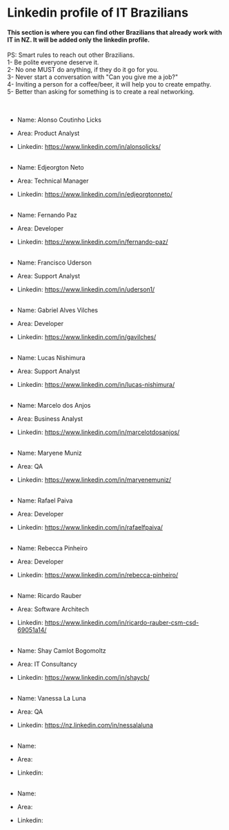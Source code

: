 # Linkedin profile of IT Brazilians
#### This section is where you can find other Brazilians that already work with IT in NZ. It will be added only the linkedin profile.

PS: Smart rules to reach out other Brazilians.<br />
1- Be polite everyone deserve it.<br />
2- No one MUST do anything, if they do it go for you.<br />
3- Never start a conversation with "Can you give me a job?"<br />
4- Inviting a person for a coffee/beer, it will help you to create empathy.<br />
5- Better than asking for something is to create a real networking.<br />
<br /><br />

* Name: Alonso Coutinho Licks
* Area: Product Analyst
* Linkedin: https://www.linkedin.com/in/alonsolicks/
<br /><br />
* Name: Edjeorgton Neto
* Area: Technical Manager
* Linkedin: https://www.linkedin.com/in/edjeorgtonneto/
<br /><br />
* Name: Fernando Paz
* Area: Developer
* Linkedin: https://www.linkedin.com/in/fernando-paz/
<br /><br />
* Name: Francisco Uderson
* Area: Support Analyst
* Linkedin: https://www.linkedin.com/in/uderson1/
<br /><br />
* Name: Gabriel Alves Vilches
* Area: Developer
* Linkedin: https://www.linkedin.com/in/gavilches/
<br /><br />
* Name: Lucas Nishimura
* Area: Support Analyst
* Linkedin: https://www.linkedin.com/in/lucas-nishimura/
<br /><br />
* Name: Marcelo dos Anjos
* Area: Business Analyst
* Linkedin: https://www.linkedin.com/in/marcelotdosanjos/
<br /><br />
* Name: Maryene Muniz
* Area: QA
* Linkedin: https://www.linkedin.com/in/maryenemuniz/
<br /><br />
* Name: Rafael Paiva
* Area: Developer
* Linkedin: https://www.linkedin.com/in/rafaelfpaiva/
<br /><br />
* Name: Rebecca Pinheiro
* Area: Developer
* Linkedin: https://www.linkedin.com/in/rebecca-pinheiro/
<br /><br />
* Name: Ricardo Rauber
* Area: Software Architech
* Linkedin: https://www.linkedin.com/in/ricardo-rauber-csm-csd-69051a14/
<br /><br />
* Name: Shay Camlot Bogomoltz
* Area: IT Consultancy
* Linkedin: https://www.linkedin.com/in/shaycb/
<br /><br />
* Name: Vanessa La Luna
* Area: QA 
* Linkedin: https://nz.linkedin.com/in/nessalaluna
<br /><br />






* Name: 
* Area: 
* Linkedin: 
<br /><br />


* Name: 
* Area: 
* Linkedin: 
<br /><br />
